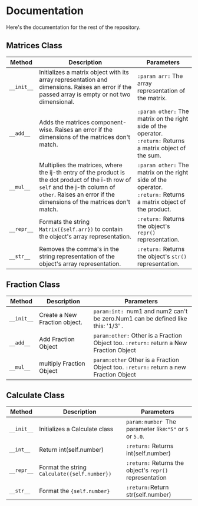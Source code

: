 # Documentation
Here's the documentation for the rest of the repository.

## Matrices Class
| Method | Description | Parameters |
|--------|-------------|------------|
| `__init__` | Initializes a matrix object with its array representation and dimensions. Raises an error if the passed array is empty or not two dimensional. | `:param arr:` The array representation of the matrix. |
| `__add__`  | Adds the matrices component-wise. Raises an error if the dimensions of the matrices don't match. | `:param other:` The matrix on the right side of the operator. </br> `:return:` Returns a matrix object of the sum. |
| `__mul__`  | Multiplies the matrices, where the ij-th entry of the product is the dot product of the i-th row of `self` and the j-th column of `other`. Raises an error if the dimensions of the matrices don't match. | `:param other:` The matrix on the right side of the operator. </br> `:return:` Returns a matrix object of the product. |
| `__repr__` | Formats the string `Matrix({self.arr})` to contain the object's array representation. | `:return:` Returns the object's `repr()` representation. |
| `__str__`  | Removes the comma's in the string representation of the object's array representation. | `:return:` Returns the object's `str()` representation. |

## Fraction Class
| Method | Description |  Parameters |
|--------|-------------|------------|
| `__init__` | Create a New Fraction object. | `param:int: `num1 and num2 can't be zero.Num1 can be defined like this: '1/3' .  |
| `__add__` | Add Fraction Object | `param:other:`  Other is a Fraction Object too. `:return:` return a New Fraction Object |
| `__mul__` | multiply Fraction Object | `param:other` Other is a Fraction Object too. `:return:` return a new Fraction Object |

## Calculate Class
| Method | Description | Parameters |
|----------|----------|----------|
| `__init__` | Initializes a Calculate class | `param:number `The parameter like:`"5"` or `5` or `5.0`. |
| `__int__` | Return int(self.number) | `:return:` Returns int(self.number) |
| `__repr__` | Format the string `Calculate({self.number})` | `:return:` Returns the object's `repr()` representation |
| `__str__` | Format the `{self.number}` | `:return:`Return str(self.number) |
